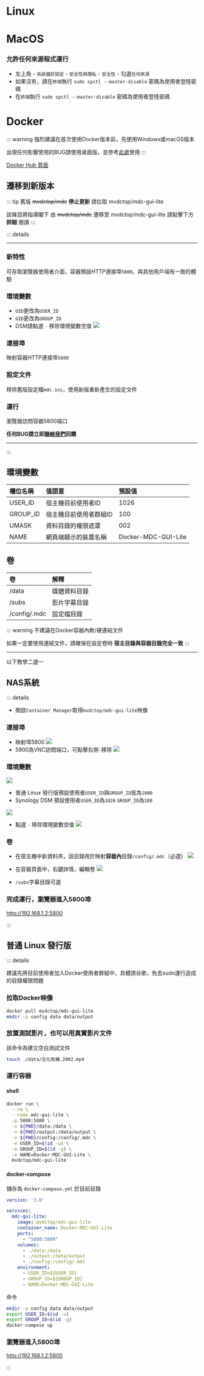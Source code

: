 # Linux

# MacOS
### 允許任何來源程式運行
* 左上角 - `系統偏好設定` - `安全性與隱私` - `安全性` - 勾選`任何來源`
* 如果沒有，請在`終端`執行 `sudo spctl --master-disable` 密碼為使用者登陸密碼
* 在`終端`執行 `sudo spctl --master-disable` 密碼為使用者登陸密碼

# Docker

::: warning
強烈建議在首次使用Docker版本前，先使用Windows或macOS版本

出現任何影響使用的BUG請使用桌面版，並參考[此處](/chs/cloud_mount.html)使用
:::

[Docker Hub 頁面](https://hub.docker.com/r/mvdctop/mdc-gui-lite)

## 遷移到新版本

::: tip
舊版 ~~mvdctop/mdc~~ **停止更新**
請拉取 mvdctop/mdc-gui-lite

該條目將指導閣下
由 ~~mvdctop/mdc~~ 遷移至 mvdctop/mdc-gui-lite
請點擊下方 **詳細** 閱讀
:::

::: details

---

### 新特性
可存取瀏覽器使用者介面，容器預設HTTP連接埠`5800`，與其他用戶端有一致的體驗

### 環境變數
* `UID`更改為`USER_ID`
* `GID`更改為`GROUP_ID`
* DSM請點選 `-` 移除環境變數空值
  ![](/images/docker/11.jpg)

### 連接埠
映射容器HTTP連接埠`5800`

### 設定文件
移除舊版設定檔`mdc.ini`，使用新版重新產生的設定文件

### 運行
瀏覽器訪問容器5800端口

**任何BUG請立即[聯絡我們](https://docs.mvdc.top/chs/contact.html)回饋**

---

:::


## 環境變數
| 欄位名稱 | 值語意 | 預設值 |
|:---------|:-----------|:--------------------|
| USER_ID | 宿主機目前使用者ID | 1026 |
| GROUP_ID | 宿主機目前使用者群組ID | 100 |
| UMASK | 資料目錄的權限遮罩 | 002 |
| NAME | 網頁端顯示的裝置名稱 | Docker-MDC-GUI-Lite |

## 卷
| 卷 | 解釋 |
|:-------------|:-------|
| /data | 媒體資料目錄 |
| /subs | 影片字幕目錄 |
| /config/.mdc | 設定檔目錄 |

::: warning
不建議在Docker容器內軟/硬連結文件

如果一定要使用連結文件，請確保在設定卷時
**宿主目錄與容器目錄完全一致**
:::

---

以下教學二選一

## NAS系統

::: details

* 開啟`Container Manager`取得`mvdctop/mdc-gui-lite`映像

### 連接埠
* 映射埠5800
  ![](/images/docker/4.jpg)
* 5900為VNC訪問端口，可點擊右側`-`移除
  ![](/images/docker/11.jpg)


### 環境變數
![](/images/docker/5.jpg)

* 普通 Linux 發行版預設使用者`USER_ID`與`GROUP_ID`皆為`1000`
* Synology DSM 預設使用者`USER_ID`為`1026` `GROUP_ID`為`100`

![](/images/docker/id.jpg)

* 點選 `-` 移除環境變數空值
  ![](/images/docker/11.jpg)

### 卷
* 在宿主機中新資料夾，該目錄用於映射**容器內**目錄`/config/.mdc`（必選）
  ![](/images/docker/8.jpg)

* 在容器頁面中，右鍵詳情，編輯卷
  ![](/images/docker/12.jpg)

* `/subs`字幕目錄可選

### 完成運行，瀏覽器進入5800埠
http://192.168.1.2:5800

:::

## 普通 Linux 發行版

::: details

建議先將目前使用者加入Docker使用者群組中，具體請谷歌，免去sudo運行造成的目錄權限問題

### 拉取Docker映像
```sh
docker pull mvdctop/mdc-gui-lite
mkdir -p config data data/output
```

### 放置測試影片，也可以用真實影片文件
該命令為建立空白測試文件
```sh
touch ./data/生化危機.2002.mp4
```

### 運行容器

#### shell
```sh
docker run \
  --rm \
  --name mdc-gui-lite \
  -p 5800:5800 \
  -v ${PWD}/data:/data \
  -v ${PWD}/output:/data/output \
  -v ${PWD}/config:/config/.mdc \
  -e USER_ID=$(id -u) \
  -e GROUP_ID=$(id -g) \
  -e NAME=Docker-MDC-GUI-Lite \
  mvdctop/mdc-gui-lite
```
#### docker-compose
儲存為 `docker-compose.yml` 於目前目錄
```yml
version: '3.8'

services:
  mdc-gui-lite:
    image: mvdctop/mdc-gui-lite
    container_name: Docker-MDC-GUI-Lite
    ports:
      - "5800:5800"
    volumes:
      - ./data:/data
      - ./output:/data/output
      - ./config:/config/.mdc
    environment:
      - USER_ID=${USER_ID}
      - GROUP_ID=${GROUP_ID}
      - NAME=Docker-MDC-GUI-Lite
```
命令
```sh
mkdir -p config data data/output
export USER_ID=$(id -u)
export GROUP_ID=$(id -g)
docker-compose up
```

### 瀏覽器進入5800埠
http://192.168.1.2:5800

:::